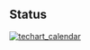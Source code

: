 ## Status

[![techart_calendar](https://catalog.flipperzero.one/application/techart_calendar/widget)](https://catalog.flipperzero.one/application/techart_calendar/page)
